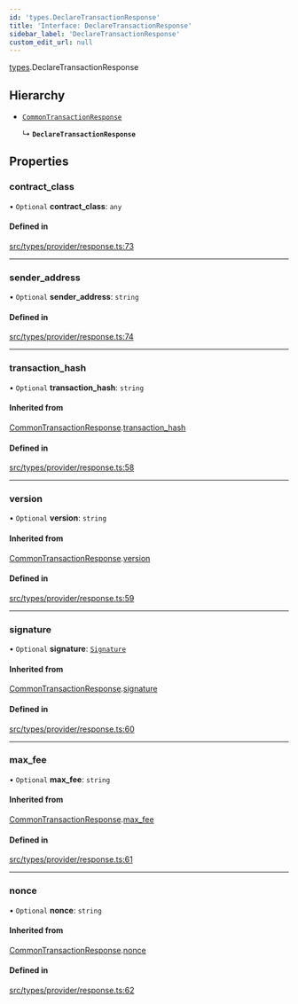 ```yaml
---
id: 'types.DeclareTransactionResponse'
title: 'Interface: DeclareTransactionResponse'
sidebar_label: 'DeclareTransactionResponse'
custom_edit_url: null
---
```


[types](../namespaces/types.md).DeclareTransactionResponse

## Hierarchy

- [`CommonTransactionResponse`](types.CommonTransactionResponse.md)

  ↳ **`DeclareTransactionResponse`**

## Properties

### contract_class

• `Optional` **contract_class**: `any`

#### Defined in

[src/types/provider/response.ts:73](https://github.com/0xs34n/starknet.js/blob/develop/src/types/provider/response.ts#L73)

---

### sender_address

• `Optional` **sender_address**: `string`

#### Defined in

[src/types/provider/response.ts:74](https://github.com/0xs34n/starknet.js/blob/develop/src/types/provider/response.ts#L74)

---

### transaction_hash

• `Optional` **transaction_hash**: `string`

#### Inherited from

[CommonTransactionResponse](types.CommonTransactionResponse.md).[transaction_hash](types.CommonTransactionResponse.md#transaction_hash)

#### Defined in

[src/types/provider/response.ts:58](https://github.com/0xs34n/starknet.js/blob/develop/src/types/provider/response.ts#L58)

---

### version

• `Optional` **version**: `string`

#### Inherited from

[CommonTransactionResponse](types.CommonTransactionResponse.md).[version](types.CommonTransactionResponse.md#version)

#### Defined in

[src/types/provider/response.ts:59](https://github.com/0xs34n/starknet.js/blob/develop/src/types/provider/response.ts#L59)

---

### signature

• `Optional` **signature**: [`Signature`](../namespaces/types.md#signature)

#### Inherited from

[CommonTransactionResponse](types.CommonTransactionResponse.md).[signature](types.CommonTransactionResponse.md#signature)

#### Defined in

[src/types/provider/response.ts:60](https://github.com/0xs34n/starknet.js/blob/develop/src/types/provider/response.ts#L60)

---

### max_fee

• `Optional` **max_fee**: `string`

#### Inherited from

[CommonTransactionResponse](types.CommonTransactionResponse.md).[max_fee](types.CommonTransactionResponse.md#max_fee)

#### Defined in

[src/types/provider/response.ts:61](https://github.com/0xs34n/starknet.js/blob/develop/src/types/provider/response.ts#L61)

---

### nonce

• `Optional` **nonce**: `string`

#### Inherited from

[CommonTransactionResponse](types.CommonTransactionResponse.md).[nonce](types.CommonTransactionResponse.md#nonce)

#### Defined in

[src/types/provider/response.ts:62](https://github.com/0xs34n/starknet.js/blob/develop/src/types/provider/response.ts#L62)
